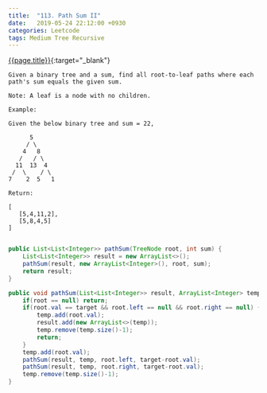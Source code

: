 ```yaml
---
title:  "113. Path Sum II"
date:   2019-05-24 22:12:00 +0930
categories: Leetcode
tags: Medium Tree Recursive
---
```


[{{page.title}}](https://leetcode.com/problems/path-sum-ii/){:target="_blank"}

    Given a binary tree and a sum, find all root-to-leaf paths where each path's sum equals the given sum.

    Note: A leaf is a node with no children.

    Example:

    Given the below binary tree and sum = 22,

          5
         / \
        4   8
       /   / \
      11  13  4
     /  \    / \
    7    2  5   1

    Return:

    [
       [5,4,11,2],
       [5,8,4,5]
    ]

```java

public List<List<Integer>> pathSum(TreeNode root, int sum) {
    List<List<Integer>> result = new ArrayList<>();
    pathSum(result, new ArrayList<Integer>(), root, sum);
    return result;
}

public void pathSum(List<List<Integer>> result, ArrayList<Integer> temp, TreeNode root, int target) {
    if(root == null) return;
    if(root.val == target && root.left == null && root.right == null) {
        temp.add(root.val);
        result.add(new ArrayList<>(temp));
        temp.remove(temp.size()-1);
        return;
    }
    temp.add(root.val);
    pathSum(result, temp, root.left, target-root.val);
    pathSum(result, temp, root.right, target-root.val);
    temp.remove(temp.size()-1);
}
```
